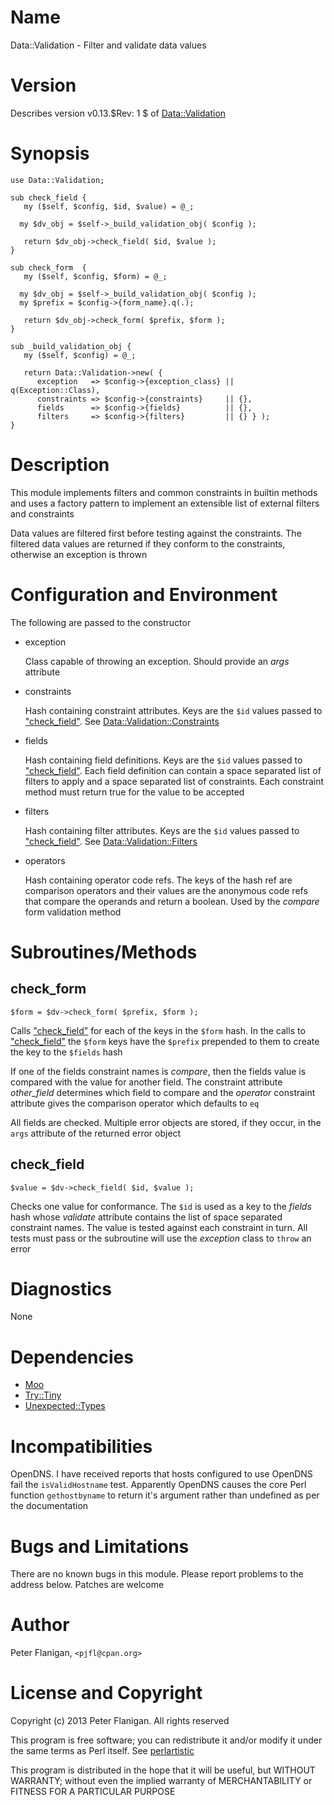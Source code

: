 # Name

Data::Validation - Filter and validate data values

# Version

Describes version v0.13.$Rev: 1 $ of [Data::Validation](https://metacpan.org/module/Data::Validation)

# Synopsis

    use Data::Validation;

    sub check_field {
       my ($self, $config, $id, $value) = @_;

      my $dv_obj = $self->_build_validation_obj( $config );

       return $dv_obj->check_field( $id, $value );
    }

    sub check_form  {
       my ($self, $config, $form) = @_;

      my $dv_obj = $self->_build_validation_obj( $config );
      my $prefix = $config->{form_name}.q(.);

       return $dv_obj->check_form( $prefix, $form );
    }

    sub _build_validation_obj {
       my ($self, $config) = @_;

       return Data::Validation->new( {
          exception   => $config->{exception_class} || q(Exception::Class),
          constraints => $config->{constraints}     || {},
          fields      => $config->{fields}          || {},
          filters     => $config->{filters}         || {} } );
    }

# Description

This module implements filters and common constraints in builtin
methods and uses a factory pattern to implement an extensible list of
external filters and constraints

Data values are filtered first before testing against the constraints. The
filtered data values are returned if they conform to the constraints,
otherwise an exception is thrown

# Configuration and Environment

The following are passed to the constructor

- exception

    Class capable of throwing an exception. Should provide an _args_ attribute

- constraints

    Hash containing constraint attributes. Keys are the `$id` values passed
    to ["check\_field"](#check\_field). See [Data::Validation::Constraints](https://metacpan.org/module/Data::Validation::Constraints)

- fields

    Hash containing field definitions. Keys are the `$id` values passed
    to ["check\_field"](#check\_field). Each field definition can contain a space
    separated list of filters to apply and a space separated list of
    constraints. Each constraint method must return true for the value to
    be accepted

- filters

    Hash containing filter attributes. Keys are the `$id` values passed
    to ["check\_field"](#check\_field). See [Data::Validation::Filters](https://metacpan.org/module/Data::Validation::Filters)

- operators

    Hash containing operator code refs. The keys of the hash ref are comparison
    operators and their values are the anonymous code refs that compare
    the operands and return a boolean. Used by the _compare_ form validation
    method

# Subroutines/Methods

## check\_form

    $form = $dv->check_form( $prefix, $form );

Calls ["check\_field"](#check\_field) for each of the keys in the `$form` hash. In
the calls to ["check\_field"](#check\_field) the `$form` keys have the `$prefix`
prepended to them to create the key to the `$fields` hash

If one of the fields constraint names is _compare_, then the fields
value is compared with the value for another field. The constraint
attribute _other\_field_ determines which field to compare and the
_operator_ constraint attribute gives the comparison operator which
defaults to `eq`

All fields are checked. Multiple error objects are stored, if they occur,
in the `args` attribute of the returned error object

## check\_field

    $value = $dv->check_field( $id, $value );

Checks one value for conformance. The `$id` is used as a key to the
_fields_ hash whose _validate_ attribute contains the list of space
separated constraint names. The value is tested against each
constraint in turn. All tests must pass or the subroutine will use the
_exception_ class to `throw` an error

# Diagnostics

None

# Dependencies

- [Moo](https://metacpan.org/module/Moo)
- [Try::Tiny](https://metacpan.org/module/Try::Tiny)
- [Unexpected::Types](https://metacpan.org/module/Unexpected::Types)

# Incompatibilities

OpenDNS. I have received reports that hosts configured to use OpenDNS fail the
`isValidHostname` test. Apparently OpenDNS causes the core Perl function
`gethostbyname` to return it's argument rather than undefined as per the
documentation

# Bugs and Limitations

There are no known bugs in this module.
Please report problems to the address below.
Patches are welcome

# Author

Peter Flanigan, `<pjfl@cpan.org>`

# License and Copyright

Copyright (c) 2013 Peter Flanigan. All rights reserved

This program is free software; you can redistribute it and/or modify it
under the same terms as Perl itself. See [perlartistic](https://metacpan.org/module/perlartistic)

This program is distributed in the hope that it will be useful,
but WITHOUT WARRANTY; without even the implied warranty of
MERCHANTABILITY or FITNESS FOR A PARTICULAR PURPOSE
